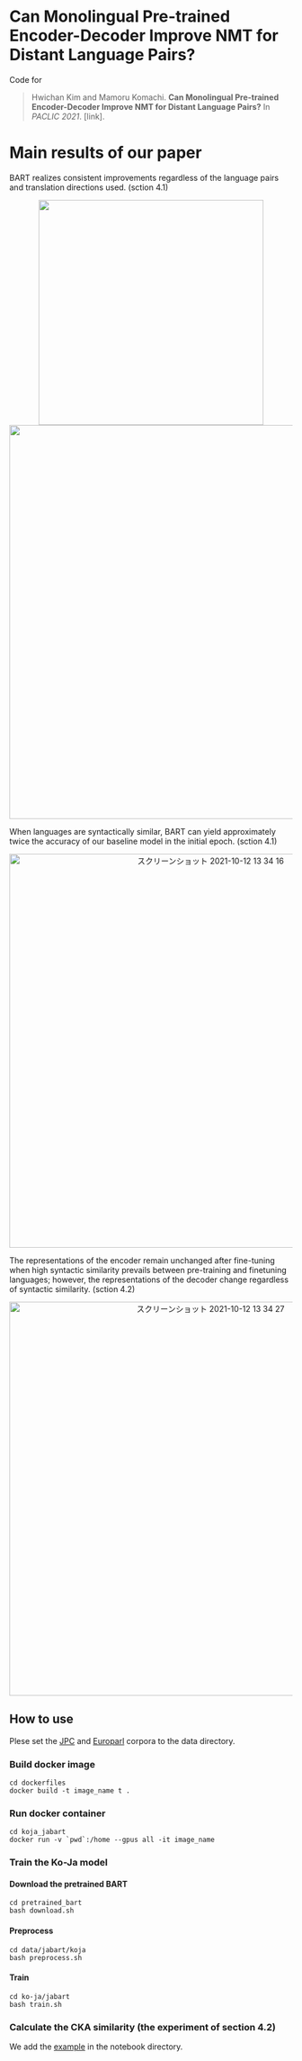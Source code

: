 # Can Monolingual Pre-trained Encoder-Decoder Improve NMT for Distant Language Pairs?

Code for 
> Hwichan Kim and Mamoru Komachi. **Can Monolingual Pre-trained Encoder-Decoder Improve NMT for Distant Language Pairs?** In *PACLIC 2021*. [link].

# Main results of our paper

BART realizes consistent improvements regardless of the language pairs and translation directions used. (sction 4.1)

<div align="center">
<img width='400' src='https://user-images.githubusercontent.com/49673825/136892091-0e5fe524-9224-4145-810d-1ae6a933dc2c.png'>
</div>
<div align="center">
<img width='700' src='https://user-images.githubusercontent.com/49673825/136892120-a8ea0ba7-fe3b-4d9e-895f-ae90edca0ffc.png'>
</div>

When languages are syntactically similar, BART can yield approximately twice the accuracy of our baseline model in the initial epoch. (sction 4.1)
<div align="center">
<img width='700' alt='スクリーンショット 2021-10-12 13 34 16' src='https://user-images.githubusercontent.com/49673825/136892130-a0390378-e111-4eb9-9bea-cb68119edf22.png'>
</div>

The representations of the encoder remain unchanged after fine-tuning when high syntactic similarity prevails between pre-training and finetuning languages; however, the representations of the decoder change regardless of syntactic similarity. (sction 4.2)

<div align="center">
 <img width='700' alt='スクリーンショット 2021-10-12 13 34 27' src='https://user-images.githubusercontent.com/49673825/136892137-64643a96-7fa0-4f0f-9dae-951b0fb2c3e8.png'>
</div>

## How to use

Plese set the [JPC](http://lotus.kuee.kyoto-u.ac.jp/WAT/patent/) and [Europarl](https://www.statmt.org/europarl/) corpora to the data directory.

### Build docker image

```
cd dockerfiles
docker build -t image_name t .
```

### Run docker container

```
cd koja_jabart
docker run -v `pwd`:/home --gpus all -it image_name
```

### Train the Ko-Ja model 

#### Download the pretrained BART
```
cd pretrained_bart
bash download.sh
```

#### Preprocess 
```
cd data/jabart/koja
bash preprocess.sh
```

#### Train
```
cd ko-ja/jabart
bash train.sh
```

### Calculate the CKA similarity (the experiment of section 4.2)

We add the [example](https://github.com/hwichan0720/Monolingual-Pretrain-for-NMT/blob/main/notebooks/CKA.ipynb) in the notebook directory.

